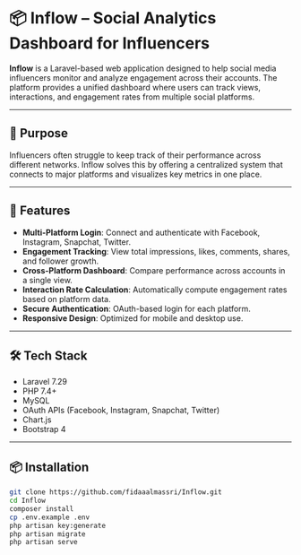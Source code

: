 # 📦 Inflow – Social Analytics Dashboard for Influencers

**Inflow** is a Laravel-based web application designed to help social media influencers monitor and analyze engagement across their accounts. The platform provides a unified dashboard where users can track views, interactions, and engagement rates from multiple social platforms.

---

## 🎯 Purpose

Influencers often struggle to keep track of their performance across different networks. Inflow solves this by offering a centralized system that connects to major platforms and visualizes key metrics in one place.

---

## 🚀 Features

- **Multi-Platform Login**: Connect and authenticate with Facebook, Instagram, Snapchat, Twitter.  
- **Engagement Tracking**: View total impressions, likes, comments, shares, and follower growth.  
- **Cross-Platform Dashboard**: Compare performance across accounts in a single view.  
- **Interaction Rate Calculation**: Automatically compute engagement rates based on platform data.  
- **Secure Authentication**: OAuth-based login for each platform.  
- **Responsive Design**: Optimized for mobile and desktop use.

---

## 🛠 Tech Stack

- Laravel 7.29  
- PHP 7.4+  
- MySQL  
- OAuth APIs (Facebook, Instagram, Snapchat, Twitter)  
- Chart.js  
- Bootstrap 4

---


## 📦 Installation

```bash
git clone https://github.com/fidaaalmassri/Inflow.git
cd Inflow
composer install
cp .env.example .env
php artisan key:generate
php artisan migrate
php artisan serve
